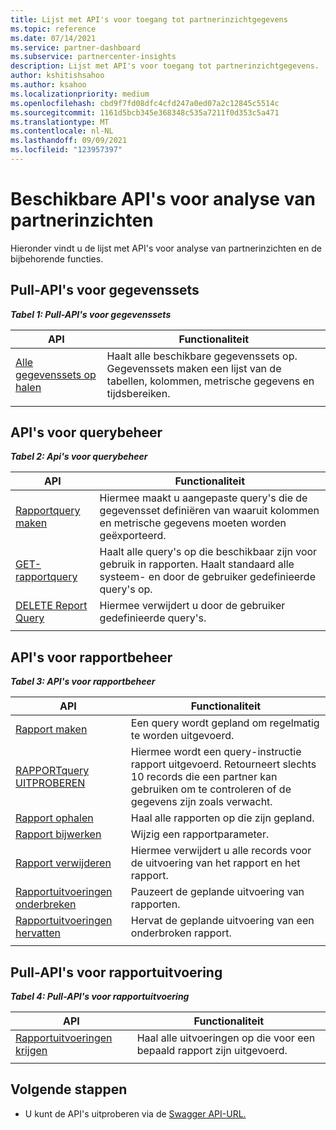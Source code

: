 ```yaml
---
title: Lijst met API's voor toegang tot partnerinzichtgegevens
ms.topic: reference
ms.date: 07/14/2021
ms.service: partner-dashboard
ms.subservice: partnercenter-insights
description: Lijst met API's voor toegang tot partnerinzichtgegevens.
author: kshitishsahoo
ms.author: ksahoo
ms.localizationpriority: medium
ms.openlocfilehash: cbd9f7fd08dfc4cfd247a0ed07a2c12845c5514c
ms.sourcegitcommit: 1161d5bcb345e368348c535a7211f0d353c5a471
ms.translationtype: MT
ms.contentlocale: nl-NL
ms.lasthandoff: 09/09/2021
ms.locfileid: "123957397"
---
```

# <a name="available-apis-for-partner-insights-analytics"></a>Beschikbare API's voor analyse van partnerinzichten

Hieronder vindt u de lijst met API's voor analyse van partnerinzichten en de bijbehorende functies.

## <a name="dataset-pull-apis"></a>Pull-API's voor gegevenssets

***Tabel 1: Pull-API's voor gegevenssets***

| **API** | **Functionaliteit** |
| --- | --- |
| [Alle gegevenssets op halen](insights-programmatic-analytics-api-get-dataset.md) | Haalt alle beschikbare gegevenssets op. Gegevenssets maken een lijst van de tabellen, kolommen, metrische gegevens en tijdsbereiken. |
|||

## <a name="query-management-apis"></a>API's voor querybeheer

***Tabel 2: Api's voor querybeheer***

| **API** | **Functionaliteit** |
| --- | --- |
| [Rapportquery maken](insights-programmatic-access-paradigm.md#create-report-query-api) | Hiermee maakt u aangepaste query's die de gegevensset definiëren van waaruit kolommen en metrische gegevens moeten worden geëxporteerd. |
| [GET-rapportquery](insights-programmatic-analytics-api-get-report-queries.md) | Haalt alle query's op die beschikbaar zijn voor gebruik in rapporten. Haalt standaard alle systeem- en door de gebruiker gedefinieerde query's op. |
| [DELETE Report Query](insights-programmatic-analytics-api-delete-report-queries.md) | Hiermee verwijdert u door de gebruiker gedefinieerde query's. |
|||

## <a name="report-management-apis"></a>API's voor rapportbeheer

***Tabel 3: API's voor rapportbeheer***

| **API** | **Functionaliteit** |
| --- | --- |
| [Rapport maken](insights-programmatic-access-paradigm.md#create-report-api) | Een query wordt gepland om regelmatig te worden uitgevoerd. |
| [RAPPORTquery UITPROBEREN](insights-programmatic-analytics-api-try-report-queries.md) | Hiermee wordt een query-instructie rapport uitgevoerd. Retourneert slechts 10 records die een partner kan gebruiken om te controleren of de gegevens zijn zoals verwacht. |
| [Rapport ophalen](insights-programmatic-analytics-api-get-report.md) | Haal alle rapporten op die zijn gepland. |
| [Rapport bijwerken](insights-programmatic-analytics-api-update-report.md) | Wijzig een rapportparameter. |
| [Rapport verwijderen](insights-programmatic-analytics-api-delete-report.md) | Hiermee verwijdert u alle records voor de uitvoering van het rapport en het rapport. |
| [Rapportuitvoeringen onderbreken](insights-programmatic-analytics-api-pause-report-executions.md) | Pauzeert de geplande uitvoering van rapporten. |
| [Rapportuitvoeringen hervatten](insights-programmatic-analytics-api-resume-report-executions.md) | Hervat de geplande uitvoering van een onderbroken rapport. |
|||

## <a name="report-execution-pull-apis"></a>Pull-API's voor rapportuitvoering

***Tabel 4: Pull-API's voor rapportuitvoering***

| **API** | **Functionaliteit** |
| --- | --- |
| [Rapportuitvoeringen krijgen](insights-programmatic-access-paradigm.md#get-report-execution-api) | Haal alle uitvoeringen op die voor een bepaald rapport zijn uitgevoerd. |
|||

## <a name="next-steps"></a>Volgende stappen

- U kunt de API's uitproberen via de [Swagger API-URL.](https://api.partnercenter.microsoft.com/insights/v1/mpn/swagger/index.html)